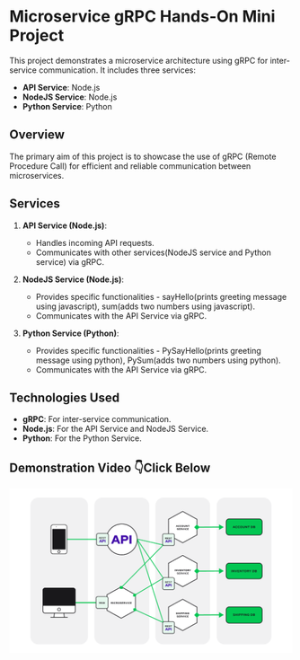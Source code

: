 # Microservice gRPC Hands-On Mini Project

This project demonstrates a microservice architecture using gRPC for inter-service communication. It includes three services:

- **API Service**: Node.js
- **NodeJS Service**: Node.js
- **Python Service**: Python

## Overview

The primary aim of this project is to showcase the use of gRPC (Remote Procedure Call) for efficient and reliable communication between microservices.

## Services

1. **API Service (Node.js)**:

   - Handles incoming API requests.
   - Communicates with other services(NodeJS service and Python service) via gRPC.

2. **NodeJS Service (Node.js)**:

   - Provides specific functionalities - sayHello(prints greeting message using javascript), sum(adds two numbers using javascript).
   - Communicates with the API Service via gRPC.

3. **Python Service (Python)**:
   - Provides specific functionalities - PySayHello(prints greeting message using python), PySum(adds two numbers using python).
   - Communicates with the API Service via gRPC.

## Technologies Used

- **gRPC**: For inter-service communication.
- **Node.js**: For the API Service and NodeJS Service.
- **Python**: For the Python Service.

## Demonstration Video 👇Click Below

[![Watch the video](./microservice%20thumbnail.png)](https://drive.google.com/file/d/1PT4nh3lqTDkx1qOi9-ycYXNIdwaFb-RO/view?usp=sharing)
